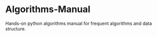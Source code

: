 # Algorithms-Manual
Hands-on python algorithms manual for frequent algorithms and data structure.
 
